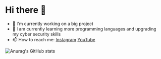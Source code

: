 # Hi there 👋 #

- 🔭 I'm currently working on a big project
- 🌱 I am currently learning more programming languages and upgrading my cyber security skills 
- 📫 How to reach me: [Instagram](https://www.instagram.com/ekamiths.west/) [YouTube](https://www.youtube.com/channel/UCvWTVoJuVt-HazhTZIvTKRQ)

![Anurag's GitHub stats](https://github-readme-stats.vercel.app/api?username=EkamithsSSH&show_icons=true&theme=radical)
